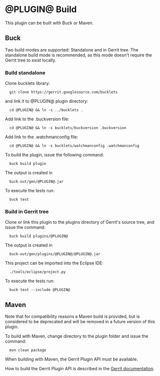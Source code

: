 @PLUGIN@ Build
==============

This plugin can be built with Buck or Maven.

Buck
----

Two build modes are supported: Standalone and in Gerrit tree.
The standalone build mode is recommended, as this mode doesn't require
the Gerrit tree to exist locally.

### Build standalone

Clone bucklets library:

```
  git clone https://gerrit.googlesource.com/bucklets

```
and link it to @PLUGIN@ plugin directory:

```
  cd @PLUGIN@ && ln -s ../bucklets .
```

Add link to the .buckversion file:

```
  cd @PLUGIN@ && ln -s bucklets/buckversion .buckversion
```

Add link to the .watchmanconfig file:
```
  cd @PLUGIN@ && ln -s bucklets/watchmanconfig .watchmanconfig
```

To build the plugin, issue the following command:


```
  buck build plugin
```

The output is created in

```
  buck-out/gen/@PLUGIN@.jar
```

To execute the tests run:

```
  buck test
```

### Build in Gerrit tree

Clone or link this plugin to the plugins directory of Gerrit's source
tree, and issue the command:

```
  buck build plugins/@PLUGIN@
```

The output is created in

```
  buck-out/gen/plugins/@PLUGIN@/@PLUGIN@.jar
```

This project can be imported into the Eclipse IDE:

```
  ./tools/eclipse/project.py
```

To execute the tests run:

```
  buck test --include @PLUGIN@
```

Maven
-----

Note that for compatibility reasons a Maven build is provided, but is considered
to be deprecated and will be removed in a future version of this plugin.

To build with Maven, change directory to the plugin folder and issue the
command:

```
  mvn clean package
```

When building with Maven, the Gerrit Plugin API must be available.

How to build the Gerrit Plugin API is described in the [Gerrit
documentation](../../../Documentation/dev-buck.html#_extension_and_plugin_api_jar_files).
